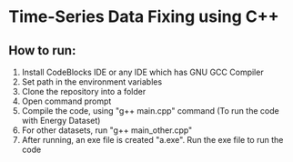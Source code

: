 # Time-Series Data Fixing using C++

## How to run:

1. Install CodeBlocks IDE or any IDE which has GNU GCC Compiler
2. Set path in the environment variables
3. Clone the repository into a folder
4. Open command prompt
5. Compile the code, using "g++ main.cpp" command (To run the code with Energy Dataset)
6. For other datasets, run "g++ main_other.cpp"
7. After running, an exe file is created "a.exe". Run the exe file to run the code